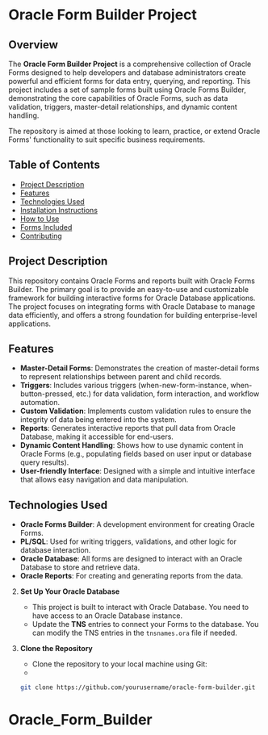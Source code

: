 # Oracle Form Builder Project

## Overview

The **Oracle Form Builder Project** is a comprehensive collection of Oracle Forms designed to help developers and database administrators create powerful and efficient forms for data entry, querying, and reporting. This project includes a set of sample forms built using Oracle Forms Builder, demonstrating the core capabilities of Oracle Forms, such as data validation, triggers, master-detail relationships, and dynamic content handling.

The repository is aimed at those looking to learn, practice, or extend Oracle Forms' functionality to suit specific business requirements.

## Table of Contents

- [Project Description](#project-description)
- [Features](#features)
- [Technologies Used](#technologies-used)
- [Installation Instructions](#installation-instructions)
- [How to Use](#how-to-use)
- [Forms Included](#forms-included)
- [Contributing](#contributing)

## Project Description

This repository contains Oracle Forms and reports built with Oracle Forms Builder. The primary goal is to provide an easy-to-use and customizable framework for building interactive forms for Oracle Database applications. The project focuses on integrating forms with Oracle Database to manage data efficiently, and offers a strong foundation for building enterprise-level applications.

## Features

- **Master-Detail Forms**: Demonstrates the creation of master-detail forms to represent relationships between parent and child records.
- **Triggers**: Includes various triggers (when-new-form-instance, when-button-pressed, etc.) for data validation, form interaction, and workflow automation.
- **Custom Validation**: Implements custom validation rules to ensure the integrity of data being entered into the system.
- **Reports**: Generates interactive reports that pull data from Oracle Database, making it accessible for end-users.
- **Dynamic Content Handling**: Shows how to use dynamic content in Oracle Forms (e.g., populating fields based on user input or database query results).
- **User-friendly Interface**: Designed with a simple and intuitive interface that allows easy navigation and data manipulation.

## Technologies Used

- **Oracle Forms Builder**: A development environment for creating Oracle Forms.
- **PL/SQL**: Used for writing triggers, validations, and other logic for database interaction.
- **Oracle Database**: All forms are designed to interact with an Oracle Database to store and retrieve data.
- **Oracle Reports**: For creating and generating reports from the data.




2. **Set Up Your Oracle Database**
   - This project is built to interact with Oracle Database. You need to have access to an Oracle Database instance.
   - Update the **TNS** entries to connect your Forms to the database. You can modify the TNS entries in the `tnsnames.ora` file if needed.
     

3. **Clone the Repository**
   - Clone the repository to your local machine using Git:
   - 
   ```bash
   git clone https://github.com/yourusername/oracle-form-builder.git
# Oracle_Form_Builder
